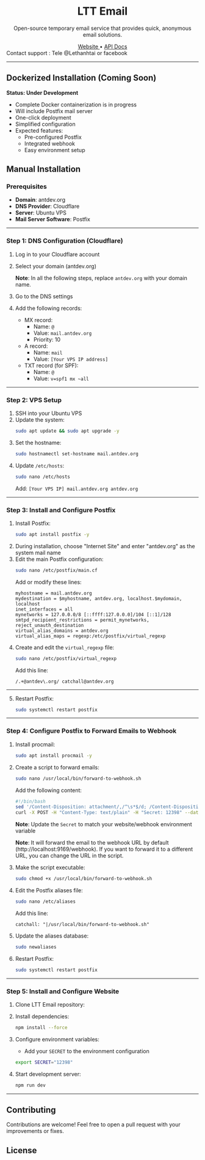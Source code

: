 <div align="center">

<a href="https://email.longppham5.xyz" target="_blank">
</a>

# LTT Email


Open-source temporary email service that provides quick, anonymous email solutions.

<a href="https://email.longppham5.xyz" target="_blank">
    Website
</a>
•
<a href="https://email.longppham5.xyz/api" target="_blank">
    API Docs
</a>

</div>
Contact support : Tele @Lethanhtai or facebook


---

## Dockerized Installation (Coming Soon)

**Status: Under Development**

- Complete Docker containerization is in progress
- Will include Postfix mail server
- One-click deployment
- Simplified configuration
- Expected features:
  - Pre-configured Postfix
  - Integrated webhook
  - Easy environment setup

## Manual Installation

### Prerequisites

- **Domain**: antdev.org
- **DNS Provider**: Cloudflare
- **Server**: Ubuntu VPS
- **Mail Server Software**: Postfix

---

### Step 1: DNS Configuration (Cloudflare)

1. Log in to your Cloudflare account
2. Select your domain (antdev.org)

   **Note**: In all the following steps, replace `antdev.org` with your domain name.

3. Go to the DNS settings
4. Add the following records:
   - MX record:
     - Name: `@`
     - Value: `mail.antdev.org`
     - Priority: 10
   - A record:
     - Name: `mail`
     - Value: `[Your VPS IP address]`
   - TXT record (for SPF):
     - Name: `@`
     - Value: `v=spf1 mx ~all`

---

### Step 2: VPS Setup

1. SSH into your Ubuntu VPS
2. Update the system:
   ```bash
   sudo apt update && sudo apt upgrade -y
   ```
3. Set the hostname:
   ```bash
   sudo hostnamectl set-hostname mail.antdev.org
   ```
4. Update `/etc/hosts`:
   ```bash
   sudo nano /etc/hosts
   ```
   Add: `[Your VPS IP] mail.antdev.org antdev.org`

---

### Step 3: Install and Configure Postfix

1. Install Postfix:
   ```bash
   sudo apt install postfix -y
   ```
2. During installation, choose "Internet Site" and enter "antdev.org" as the system mail name
3. Edit the main Postfix configuration:
   ```bash
   sudo nano /etc/postfix/main.cf
   ```
   Add or modify these lines:
   ```
   myhostname = mail.antdev.org
   mydestination = $myhostname, antdev.org, localhost.$mydomain, localhost
   inet_interfaces = all
   mynetworks = 127.0.0.0/8 [::ffff:127.0.0.0]/104 [::1]/128
   smtpd_recipient_restrictions = permit_mynetworks, reject_unauth_destination
   virtual_alias_domains = antdev.org
   virtual_alias_maps = regexp:/etc/postfix/virtual_regexp
   ```
4. Create and edit the `virtual_regexp` file:
   ```bash
   sudo nano /etc/postfix/virtual_regexp
   ```
   Add this line:
   ```
   /.+@antdev\.org/ catchall@antdev.org
   ```

---

5. Restart Postfix:
   ```bash
   sudo systemctl restart postfix
   ```

---

### Step 4: Configure Postfix to Forward Emails to Webhook

1. Install procmail:
   ```bash
   sudo apt install procmail -y
   ```
2. Create a script to forward emails:

   ```bash
   sudo nano /usr/local/bin/forward-to-webhook.sh
   ```

   Add the following content:

   ```bash
   #!/bin/bash
   sed '/Content-Disposition: attachment/,/^\s*$/d; /Content-Disposition: inline/,/^\s*$/d' | \
   curl -X POST -H "Content-Type: text/plain" -H "Secret: 12398" --data-binary @- http://localhost:9169/webhook
   ```

   **Note**: Update the `Secret` to match your website/webhook environment variable

   **Note**: It will forward the email to the webhook URL by default (http://localhost:9169/webhook). If you want to forward it to a different URL, you can change the URL in the script.

3. Make the script executable:
   ```bash
   sudo chmod +x /usr/local/bin/forward-to-webhook.sh
   ```
4. Edit the Postfix aliases file:
   ```bash
   sudo nano /etc/aliases
   ```
   Add this line:
   ```
   catchall: "|/usr/local/bin/forward-to-webhook.sh"
   ```
5. Update the aliases database:
   ```bash
   sudo newaliases
   ```
6. Restart Postfix:
   ```bash
   sudo systemctl restart postfix
   ```

---

### Step 5: Install and Configure Website

1. Clone LTT Email repository:
2. Install dependencies:
   ```bash
   npm install --force
   ```
3. Configure environment variables:

   - Add your `SECRET` to the environment configuration

   ```bash
   export SECRET="12398"
   ```

4. Start development server:
   ```bash
   npm run dev
   ```

---

## Contributing

Contributions are welcome! Feel free to open a pull request with your improvements or fixes.

## License
